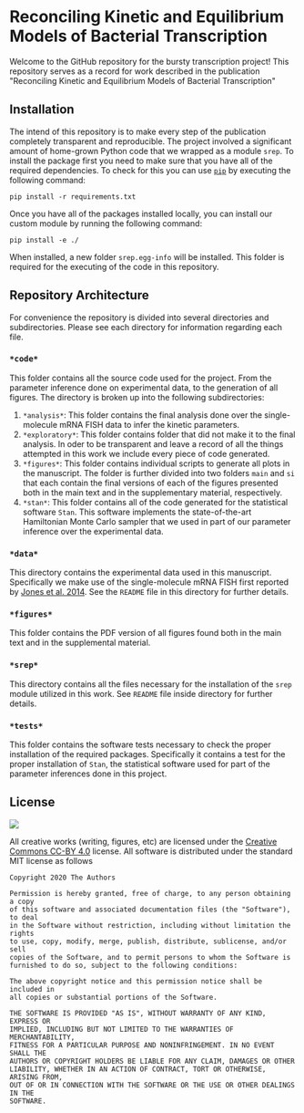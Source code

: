 # Reconciling Kinetic and Equilibrium Models of Bacterial Transcription
Welcome to the GitHub repository for the bursty transcription project! This
repository serves as a record for work described in the publication "Reconciling
Kinetic and Equilibrium Models of Bacterial Transcription"

## Installation
The intend of this repository is to make every step of the publication
completely transparent and reproducible. The project involved a significant
amount of home-grown Python code that we wrapped as a module `srep`. To
install the package first you need to make sure that you have all of the
required dependencies. To check for this you can use 
[`pip`](pypi.org/project/pip) by executing the following command:

``` pip install -r requirements.txt ```

Once you have all of the packages installed locally, you can install our custom
module by running the following command:

``` pip install -e ./ ```

When installed, a new folder `srep.egg-info` will be installed. This folder
is required for the executing of the code in this repository.

## Repository Architecture
For convenience the repository is divided into several directories and
subdirectories. Please see each directory for information regarding each file.

### `*code*`
This folder contains all the source code used for the project. From the
parameter inference done on experimental data, to the generation of all figures.
The directory is broken up into the following subdirectories:
1. `*analysis*`: This folder contains the final analysis done over the
   single-molecule mRNA FISH data to infer the kinetic parameters.
2. `*exploratory*`: This folder contains folder that did not make it to the
   final analysis. In oder to be transparent and leave a record of all the
   things attempted in this work we include every piece of code generated.
3. `*figures*`: This folder contains individual scripts to generate all plots in
   the manuscript. The folder is further divided into two folders `main` and
   `si` that each contain the final versions of each of the figures presented
   both in the main text and in the supplementary material, respectively.
4. `*stan*`: This folder contains all of the code generated for the statistical
   software `Stan`. This software implements the state-of-the-art Hamiltonian
   Monte Carlo sampler that we used in part of our parameter inference over the
   experimental data.

### `*data*`
This directory contains the experimental data used in this manuscript.
Specifically we make use of the single-molecule mRNA FISH first reported by
[Jones et al. 2014](https://science.sciencemag.org/content/346/6216/1533). See
the `README` file in this directory for further details.

### `*figures*`
This folder contains the PDF version of all figures found both in the main text
and in the supplemental material.

### `*srep*`
This directory contains all the files necessary for the installation of the
`srep` module utilized in this work. See `README` file inside directory for
further details.

### `*tests*`
This folder contains the software tests necessary to check the proper
installation of the required packages. Specifically it contains a test for the
proper installation of `Stan`, the statistical software used for part of the
parameter inferences done in this project.

## License
![](https://licensebuttons.net/l/by/3.0/88x31.png)

All creative works (writing, figures, etc) are licensed under the [Creative
Commons CC-BY 4.0](https://creativecommons.org/licenses/by/4.0/) license. All
software is distributed under the standard MIT license as follows

```
Copyright 2020 The Authors 

Permission is hereby granted, free of charge, to any person obtaining a copy
of this software and associated documentation files (the "Software"), to deal
in the Software without restriction, including without limitation the rights
to use, copy, modify, merge, publish, distribute, sublicense, and/or sell
copies of the Software, and to permit persons to whom the Software is
furnished to do so, subject to the following conditions:

The above copyright notice and this permission notice shall be included in
all copies or substantial portions of the Software.

THE SOFTWARE IS PROVIDED "AS IS", WITHOUT WARRANTY OF ANY KIND, EXPRESS OR
IMPLIED, INCLUDING BUT NOT LIMITED TO THE WARRANTIES OF MERCHANTABILITY,
FITNESS FOR A PARTICULAR PURPOSE AND NONINFRINGEMENT. IN NO EVENT SHALL THE
AUTHORS OR COPYRIGHT HOLDERS BE LIABLE FOR ANY CLAIM, DAMAGES OR OTHER
LIABILITY, WHETHER IN AN ACTION OF CONTRACT, TORT OR OTHERWISE, ARISING FROM,
OUT OF OR IN CONNECTION WITH THE SOFTWARE OR THE USE OR OTHER DEALINGS IN THE
SOFTWARE.
```